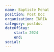 ```yaml
---
name: Baptiste Mehat
position: Post Doc
organization: INRIA
category: postdoc
dateOfStay: 
    start: 2024
    end: 
social:
---
```

